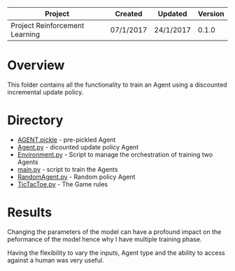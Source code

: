 
| Project                        | Created   | Updated    | Version |
|--------------------------------|-----------|------------|---------|
| Project Reinforcement Learning | 07/1/2017 | 24/1/2017  | 0.1.0   |

# Overview

This folder contains all the functionality to train an Agent using a discounted incremental update policy.

# Directory

*   [AGENT.pickle](RLBook/Chapter1/AGENT.pickle) - pre-pickled Agent
*   [Agent.py](RLBook/Chapter1/Agent.py) - dicounted update policy Agent
*   [Environment.py](RLBook/Chapter1/Environment.py) - Script to manage the orchestration of training two Agents
*   [main.py](RLBook/Chapter1/main.py) - script to train the Agents
*   [RandomAgent.py](RLBook/Chapter1/RandomAgent.py) - Random policy Agent
*   [TicTacToe.py](RLBook/Chapter1/TicTacToe.py) - The Game rules

# Results

Changing the parameters of the model can have a profound impact on the peformance of the model hence why I have multiple training phase.

Having the flexibility to vary the inputs, Agent type and the ability to access against a human was very useful.
